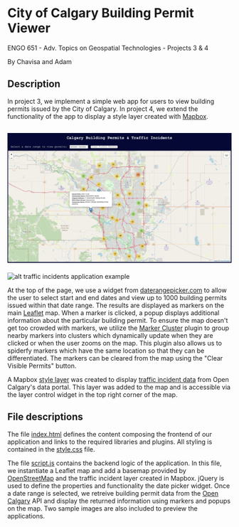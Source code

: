 # City of Calgary Building Permit Viewer

ENGO 651 - Adv. Topics on Geospatial Technologies - Projects 3 & 4

By Chavisa and Adam

## Description

In project 3, we implement a simple web app for users to view building permits issued by the City of Calgary.  In project 4, we extend the functionality of the app to display a style layer created with [Mapbox](https://www.mapbox.com).

![alt building permit application example](./BP_sample.png)
---
![alt traffic incidents application example](./TI_sample.png)

At the top of the page, we use a widget from [daterangepicker.com](https://www.daterangepicker.com) to allow the user to select start and end dates and view up to 1000 building permits issued within that date range. The results are displayed as markers on the main [Leaflet](https://leafletjs.com) map.  When a marker is clicked, a popup displays additional information about the particular building permit.  To ensure the map doesn't get too crowded with markers, we utilize the [Marker Cluster](https://github.com/Leaflet/Leaflet.markercluster) plugin to group nearby markers into clusters which dynamically update when they are clicked or when the user zooms on the map.  This plugin also allows us to spiderfy markers which have the same location so that they can be differentiated.  The markers can be cleared from the map using the "Clear Visible Permits" button.

A Mapbox [style layer](https://api.mapbox.com/styles/v1/arsmith/clen9o9ks000101mmj8tcfsz0.html?title=view&access_token=pk.eyJ1IjoiYXJzbWl0aCIsImEiOiJja2tsYmFlenMwamUwMm9sc2hmYng5bDJoIn0.g5KpRpg0jDycvXHqlX8OPw&zoomwheel=true&fresh=true#12.09/51.07475/-114.03507) was created to display [traffic incident data](https://data.calgary.ca/Transportation-Transit/Traffic-Incidents-Archive-2017/himp-urp7/data) from Open Calgary's data portal.  This layer was added to the map and is accessible via the layer control widget in the top right corner of the map.

## File descriptions

The file [index.html](./index.html) defines the content composing the frontend of our application and links to the required libraries and plugins.  All styling is contained in the [style.css](./style.css) file.

The file [script.js](./script.js) contains the backend logic of the application.  In this file, we instantiate a Leaflet map and add a basemap provided by [OpenStreetMap](http://www.openstreetmap.org) and the traffic incident layer created in Mapbox.  jQuery is used to define the properties and functionality the date picker widget.  Once a date range is selected, we retreive building permit data from the [Open Calgary](https://data.calgary.ca) API and display the returned information using markers and popups on the map.  Two sample images are also included to preview the applications.